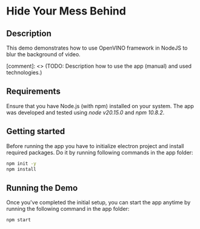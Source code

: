 # Hide Your Mess Behind

## Description

This demo demonstrates how to use OpenVINO framework in NodeJS to blur the background of video. 

[comment]: <> (TODO: Description how to use the app (manual) and used technologies.)


## Requirements

Ensure that you have Node.js (with npm) installed on your system. The app was developed and tested using *node v20.15.0* and *npm 10.8.2*.

## Getting started

Before running the app you have to initialize electron project and install required packages. Do it by running following commands in the app folder:

```bash
npm init -y
npm install
```

## Running the Demo

Once you've completed the initial setup, you can start the app anytime by running the following command in the app folder:

```bash
npm start
```
